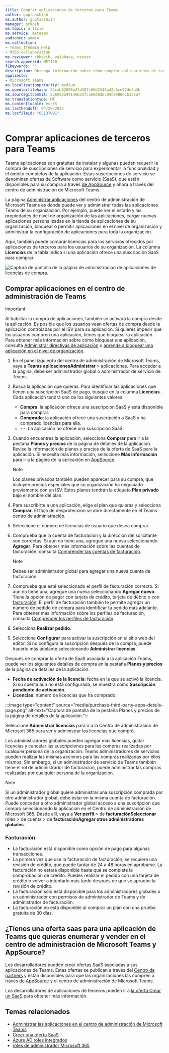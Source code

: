```yaml
---
title: Comprar aplicaciones de terceros para Teams
author: guptaashish
ms.author: guptaashish
manager: prkosh
ms.topic: article
ms.service: msteams
audience: admin
ms.collection:
- Teams_ITAdmin_Help
- M365-collaboration
ms.reviewer: chhavib, vaibhava, nsuter
search.appverid: MET150
f1keywords: ''
description: Obtenga información sobre cómo comprar aplicaciones de terceros para Teams en el centro de administración de Microsoft Teams.
appliesto:
- Microsoft Teams
ms.localizationpriority: medium
ms.openlocfilehash: 52cab02898a2fd187c60d2348a42c3ce97de2a3b
ms.sourcegitcommit: 836926a4914eb33fc3e0d8d6c84cee886cb1a5a7
ms.translationtype: MT
ms.contentlocale: es-ES
ms.lasthandoff: 04/29/2022
ms.locfileid: "65137091"
---
```

# <a name="purchase-third-party-apps-for-teams"></a>Comprar aplicaciones de terceros para Teams

Teams aplicaciones son gratuitas de instalar y algunas pueden requerir la compra de suscripciones de servicio para experimentar la funcionalidad y el ámbito completos de la aplicación. Estas suscripciones de servicio se denominan ofertas de Software como servicio (SaaS), que están disponibles para su compra a través [de AppSource](https://appsource.microsoft.com/) y ahora a través del centro de administración de Microsoft Teams.

La página [Administrar aplicaciones](manage-apps.md) del centro de administración de Microsoft Teams es donde puede ver y administrar todas las aplicaciones Teams de su organización. Por ejemplo, puede ver el estado y las propiedades de nivel de organización de las aplicaciones, cargar nuevas aplicaciones personalizadas en la tienda de aplicaciones de su organización, bloquear o permitir aplicaciones en el nivel de organización y administrar la configuración de aplicaciones para toda la organización.

Aquí, también puede comprar licencias para los servicios ofrecidos por aplicaciones de terceros para los usuarios de su organización. La columna **Licencias** de la tabla indica si una aplicación ofrece una suscripción SaaS para comprar.

![Captura de pantalla de la página de administración de aplicaciones de licencias de compra.](media/manage-apps-new-page.png)

## <a name="purchase-apps-in-the-teams-admin-center"></a>Comprar aplicaciones en el centro de administración de Teams

> [!IMPORTANT]
> Al habilitar la compra de aplicaciones, también se activará la compra desde la aplicación. Es posible que los usuarios vean ofertas de compra desde la aplicación controladas por el ISV para su aplicación. Si quieres impedir que los usuarios compren una aplicación, tienes que bloquear la aplicación. Para obtener más información sobre cómo bloquear una aplicación, consulta [Administrar directivas de aplicación](app-policies.md) o [aprende a bloquear una aplicación en el nivel de organización](manage-apps.md#allow-and-block-apps).

1. En el panel izquierdo del centro de administración de Microsoft Teams, vaya a **Teams** **aplicacionesAdministrar** >  aplicaciones. Para acceder a la página, debe ser administrador global o administrador de servicio de Teams.
1. Busca la aplicación que quieras. Para identificar las aplicaciones que tienen una suscripción SaaS de pago, busque en la columna **Licencias** . Cada aplicación tendrá uno de los siguientes valores:
    - **Compra**: la aplicación ofrece una suscripción SaaS y está disponible para comprar.  
    - **Comprado**: la aplicación ofrece una suscripción a SaaS y ha comprado licencias para ella.
    - **- -**: La aplicación no ofrece una suscripción SaaS.
1. Cuando encuentres la aplicación, selecciona **Comprar** para ir a la pestaña **Planes y precios** de la página de detalles de la aplicación. Revise la información de planes y precios de la oferta de SaaS para la aplicación. Si necesita más información, seleccione **Más información** para ir a la página de la aplicación en [AppSource](https://appsource.microsoft.com/).

   > [!NOTE]
   > Los planes privados también pueden aparecer para su compra, que incluyen precios especiales que su organización ha negociado previamente con un ISV. Estos planes tendrán la etiqueta **Plan privado** bajo el nombre del plan.

1. Para suscribirte a una aplicación, elige el plan que quieras y selecciona **Comprar**. El flujo de desprotección se abre directamente en el Teams centro de administración.

1. Seleccione el número de licencias de usuario que desea comprar.
1. Comprueba que la cuenta de facturación y la dirección del solicitante son correctas. Si aún no tiene una, agregue una nueva seleccionando **Agregar**. Para obtener más información sobre las cuentas de facturación, consulta [Comprender las cuentas de facturación](/microsoft-365/commerce/manage-billing-accounts).

   > [!NOTE]
   > Debes ser administrador global para agregar una nueva cuenta de facturación.

1. Comprueba que esté seleccionado el perfil de facturación correcto. Si aún no tiene una, agregue una nueva seleccionando **Agregar nuevo**. Tiene la opción de pagar con tarjeta de crédito, tarjeta de débito o con [facturación](#invoice-billing). El perfil de facturación también te permite agregar un número de pedido de compra para identificar tu pedido más adelante. Para obtener más información sobre los perfiles de facturación, consulta [Comprender los perfiles de facturación](/microsoft-365/commerce/billing-and-payments/manage-billing-profiles).
1. Selecciona **Realizar pedido**.
1. Seleccione **Configurar** para activar la suscripción en el sitio web del editor. Si no configura la suscripción después de la compra, puede hacerlo más adelante seleccionando **Administrar licencias**.

Después de comprar la oferta de SaaS asociada a la aplicación Teams, puede ver los siguientes detalles de compra en la pestaña **Planes y precios** de la página de detalles de la aplicación.

- **Fecha de activación de la licencia**: fecha en la que se activó la licencia. Si su cuenta aún no está configurada, se muestra como **Suscripción pendiente de activación**.
- **Licencias**: número de licencias que ha comprado.

:::image type="content" source="media/purchase-third-party-apps-details-page.png" alt-text="Captura de pantalla de la pestaña Planes y precios de la página de detalles de la aplicación.":::

Seleccione **Administrar licencias** para ir a la Centro de administración de Microsoft 365 para ver y administrar las licencias que compró.

Los administradores globales pueden agregar más licencias, quitar licencias y cancelar las suscripciones para las compras realizadas por cualquier persona de la organización. Teams administradores de servicios pueden realizar las mismas acciones para las compras realizadas por ellos mismos. Sin embargo, si un administrador de servicio de Teams también tiene el rol de administrador de facturación, puede administrar las compras realizadas por cualquier persona de la organización.

> [!NOTE]
> Si un administrador global quiere administrar una suscripción comprada por otro administrador global, debe estar en la misma cuenta de facturación. Puede conceder a otro administrador global acceso a una suscripción que compró seleccionando la aplicación en el Centro de administración de Microsoft 365. Desde allí, vaya a **Ver perfil** >  de **facturaciónSeleccionar** roles  >  de cuenta  >  de **facturaciónAgregar otros administradores globales**.

### <a name="invoice-billing"></a>Facturación

- La facturación está disponible como opción de pago para algunas transacciones.
- La primera vez que use la facturación de facturación, se requiere una revisión de crédito, que puede tardar de 24 a 48 horas en aprobarse. La facturación no estará disponible hasta que se complete la comprobación de crédito. Puedes realizar el pedido con una tarjeta de crédito o volver a intentarlo más tarde después de que se apruebe la revisión de crédito.
- La facturación solo está disponible para los administradores globales o un administrador con permisos de administrador de Teams y de administrador de facturación.
- La facturación no está disponible al comprar un plan con una prueba gratuita de 30 días.

## <a name="have-a-saas-offer-for-a-teams-app-that-you-want-to-list-and-sell-in-the-microsoft-teams-admin-center-and-appsource"></a>¿Tienes una oferta saas para una aplicación de Teams que quieras enumerar y vender en el centro de administración de Microsoft Teams y AppSource?

Los desarrolladores pueden crear ofertas SaaS asociadas a sus aplicaciones de Teams. Estas ofertas se publican a través del [Centro de partners](https://partner.microsoft.com) y están disponibles para que las organizaciones las compren a través [de AppSource](https://appsource.microsoft.com/) y el centro de administración de Microsoft Teams.

Los desarrolladores de aplicaciones de terceros pueden ir a [la oferta Crear un SaaS](/azure/marketplace/partner-center-portal/create-new-saas-offer) para obtener más información.

## <a name="related-topics"></a>Temas relacionados

- [Administrar las aplicaciones en el centro de administración de Microsoft Teams](manage-apps.md)
- [Crear una oferta SaaS](/azure/marketplace/partner-center-portal/create-new-saas-offer)
- [Azure AD roles integrados](/azure/active-directory/roles/permissions-reference)
- [roles de administrador Microsoft 365](/microsoft-365/admin/add-users/about-admin-roles)
